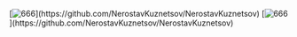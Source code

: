 [![666](https://github-readme-stats.vercel.app/api?username=NerostavKuznetsov&cache_seconds=0&show_icons=true&theme=merko&include_all_commits=true&count_private=true%height="165")](https://github.com/NerostavKuznetsov/NerostavKuznetsov)
[![666](https://github-readme-stats.vercel.app/api/top-langs/?username=NerostavKuznetsov&cache_seconds=0&layout=pie&show_icons=true&theme=merko%height="165")](https://github.com/NerostavKuznetsov/NerostavKuznetsov)















